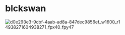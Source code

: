 # blckswan
[](https://gist.githubusercontent.com/ungtb10d/7ef73b1e24bf4399993a12d2c98c0d32/raw/41b2ade89f8c836deed832c887953091338673c4/openapi.yaml)
![d0e293e3-9cbf-4aab-ad8a-847dec9856ef_w1600_r1 4938271604938271_fpx40_fpy47](https://user-images.githubusercontent.com/114263485/193764109-4e0593c5-7226-40f3-a2b5-f3527587be71.svg)

